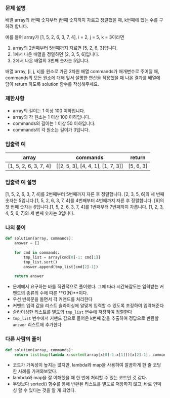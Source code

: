 ### **문제 설명**

배열 array의 i번째 숫자부터 j번째 숫자까지 자르고 정렬했을 때, k번째에 있는 수를 구하려 합니다.

예를 들어 array가 [1, 5, 2, 6, 3, 7, 4], i = 2, j = 5, k = 3이라면

1. array의 2번째부터 5번째까지 자르면 [5, 2, 6, 3]입니다.
2. 1에서 나온 배열을 정렬하면 [2, 3, 5, 6]입니다.
3. 2에서 나온 배열의 3번째 숫자는 5입니다.

배열 array, [i, j, k]를 원소로 가진 2차원 배열 commands가 매개변수로 주어질 때, commands의 모든 원소에 대해 앞서 설명한 연산을 적용했을 때 나온 결과를 배열에 담아 return 하도록 solution 함수를 작성해주세요.

### 제한사항

- array의 길이는 1 이상 100 이하입니다.
- array의 각 원소는 1 이상 100 이하입니다.
- commands의 길이는 1 이상 50 이하입니다.
- commands의 각 원소는 길이가 3입니다.

### 입출력 예

| array | commands | return |
| --- | --- | --- |
| [1, 5, 2, 6, 3, 7, 4] | [[2, 5, 3], [4, 4, 1], [1, 7, 3]] | [5, 6, 3] |

### 입출력 예 설명

[1, 5, 2, 6, 3, 7, 4]를 2번째부터 5번째까지 자른 후 정렬합니다. [2, 3, 5, 6]의 세 번째 숫자는 5입니다.[1, 5, 2, 6, 3, 7, 4]를 4번째부터 4번째까지 자른 후 정렬합니다. [6]의 첫 번째 숫자는 6입니다.[1, 5, 2, 6, 3, 7, 4]를 1번째부터 7번째까지 자릅니다. [1, 2, 3, 4, 5, 6, 7]의 세 번째 숫자는 3입니다.

### 나의 풀이

```python
def solution(array, commands):
    answer = []
    
    for cmd in commands:
        tmp_list = array[cmd[0]-1: cmd[1]]
        tmp_list.sort()
        answer.append(tmp_list[cmd[2]-1])
        
    return answer
```

- 문제에서 요구하는 바를 직관적으로 풀이했다. 그에 따라 시간복잡도는 입력받는 커맨드의 종류의 수에 따른 **O(N)**이다.
- 우선 반복문을 돌면서 각 커맨드를 처리한다
- 커맨드 입력 값을 리스트 슬라이싱에 알맞게 입력할 수 있도록 조정하여 입력해준다
- 슬라이싱한 리스트를 별도의 `tmp_list` 변수에 저장하여 정렬한다
- `tmp_list` 변수에서 커맨드 값으로 들어온 k번째 값을 추출하여 정답으로 반환할 `answer` 리스트에 추가한다

### 다른 사람의 풀이

```python
def solution(array, commands):
    return list(map(lambda x:sorted(array[x[0]-1:x[1]])[x[2]-1], commands))
```

- 코드가 가독성이 높지는 않지만, lambda와 map을 사용하여 깔끔하게 한 줄 코딩한 사례를 가져와보았다.
- lambda와 map을 잘 이해했을 때 한 번에 처리할 수 있는 코드인 것 같다.
- 무엇보다 sorted() 함수를 통해 반환된 리스트를 별도로 저장하지 않고, 바로 인덱싱 할 수 있다는 것을 알 게 되었다.
